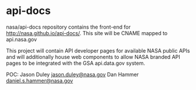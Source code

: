 # api-docs

nasa/api-docs repository contains the front-end for http://nasa.github.io/api-docs/.  This site will be CNAME mapped to 
api.nasa.gov

This project will contain API developer pages for available NASA public APIs and will additionally house web components to allow
NASA branded API pages to be integrated with the GSA api.data.gov system.  

POC:
Jason Duley jason.duley@nasa.gov
Dan Hammer daniel.s.hammer@nasa.gov

